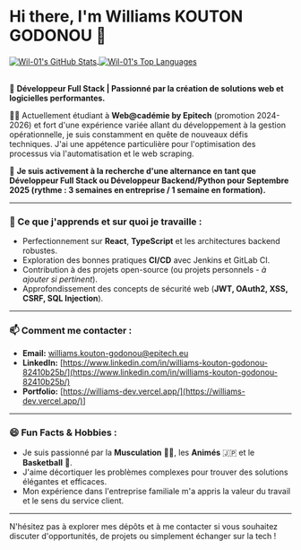 # Hi there, I'm Williams KOUTON GODONOU 👋

<a href="https://github.com/Wil-01">
  <img align="center" src="https://github-readme-stats.vercel.app/api?username=Wil-01&show_icons=true&theme=radical&rank_icon=github" alt="Wil-01's GitHub Stats" />
</a>
<a href="https://github.com/Wil-01">
  <img align="center" src="https://github-readme-stats.vercel.app/api/top-langs/?username=Wil-01&layout=compact&theme=radical" alt="Wil-01's Top Languages" />
</a>

<br/>
<br/>

🚀 **Développeur Full Stack | Passionné par la création de solutions web et logicielles performantes.**

👨‍💻 Actuellement étudiant à **Web@cadémie by Epitech** (promotion 2024-2026) et fort d'une expérience variée allant du développement à la gestion opérationnelle, je suis constamment en quête de nouveaux défis techniques. J'ai une appétence particulière pour l'optimisation des processus via l'automatisation et le web scraping.

🎯 **Je suis activement à la recherche d'une alternance en tant que Développeur Full Stack ou Développeur Backend/Python pour Septembre 2025 (rythme : 3 semaines en entreprise / 1 semaine en formation).**

---

### 🌱 Ce que j'apprends et sur quoi je travaille :

*   Perfectionnement sur **React**, **TypeScript** et les architectures backend robustes.
*   Exploration des bonnes pratiques **CI/CD** avec Jenkins et GitLab CI.
*   Contribution à des projets open-source (ou projets personnels - *à ajouter si pertinent*).
*   Approfondissement des concepts de sécurité web (**JWT, OAuth2, XSS, CSRF, SQL Injection**).

---

### 📫 Comment me contacter :

*   **Email:** [williams.kouton-godonou@epitech.eu](mailto:williams.kouton-godonou@epitech.eu)
*   **LinkedIn:** [https://www.linkedin.com/in/williams-kouton-godonou-82410b25b/](https://www.linkedin.com/in/williams-kouton-godonou-82410b25b/)
*   **Portfolio:** [https://williams-dev.vercel.app/](https://williams-dev.vercel.app/)] 


---

### 😄 Fun Facts & Hobbies :

*   Je suis passionné par la **Musculation** 🏋️‍♂️, les **Animés** 🇯🇵 et le **Basketball** 🏀.
*   J'aime décortiquer les problèmes complexes pour trouver des solutions élégantes et efficaces.
*   Mon expérience dans l'entreprise familiale m'a appris la valeur du travail et le sens du service client.

---

N'hésitez pas à explorer mes dépôts et à me contacter si vous souhaitez discuter d'opportunités, de projets ou simplement échanger sur la tech !
